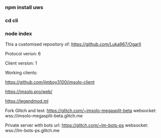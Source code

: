 ### npm install uws
### cd cli
### node index

This a customised repository of:
https://github.com/Luka967/OgarII

Protocol verion: 6

Client version: 1

Working clients:

https://github.com/jimboy3100/imsolo-client

https://imsolo.pro/web/

https://legendmod.ml

Fork Glitch and test: https://glitch.com/~imsolo-megasplit-beta
websocket: wss://imsolo-megasplit-beta.glitch.me

Private server with bots
url: https://glitch.com/~lm-bots-ps
websocket: wss://lm-bots-ps.glitch.me
